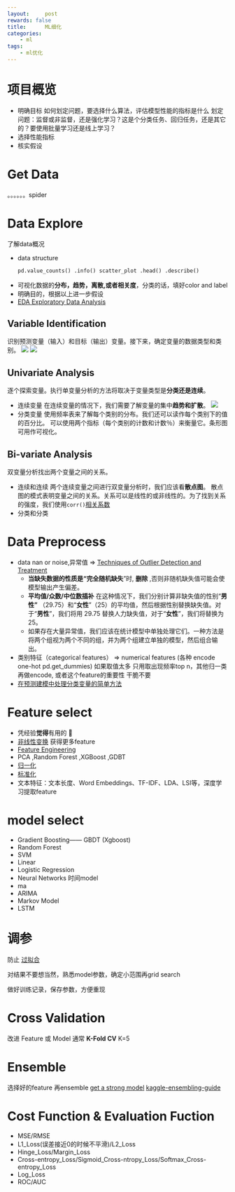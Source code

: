 ```yaml
---
layout:     post
rewards: false
title:      ML细化
categories:
    - ml
tags:
    - ml优化
---
```


# 项目概览
- 明确目标
如何划定问题，要选择什么算法，评估模型性能的指标是什么
划定问题：监督或非监督，还是强化学习？这是个分类任务、回归任务，还是其它的？要使用批量学习还是线上学习？
- 选择性能指标
- 核实假设


# Get Data
。。。。。。spider
# Data Explore
了解data概况

- data structure
    ```python
    pd.value_counts() .info() scatter_plot .head() .describe()
    ```
- 可视化数据的**分布，趋势，离散,或者相关度**，分类的话，填好color and label
- 明确目的，根据以上进一步假设
- [EDA Exploratory Data Analysis](https://www.analyticsvidhya.com/blog/2016/01/guide-data-exploration/#one)

## Variable Identification
识别预测变量（输入）和目标（输出）变量。接下来，确定变量的数据类型和类别。
![](https://cdn.jsdelivr.net/gh/631068264/img/006tNbRwgy1fw6wf8fdlaj31260ckjs4.jpg)
![](https://cdn.jsdelivr.net/gh/631068264/img/006tNbRwgy1fw6wfwi1huj31200pm415.jpg)

## Univariate Analysis
逐个探索变量。执行单变量分析的方法将取决于变量类型是**分类还是连续**。
- 连续变量 在连续变量的情况下，我们需要了解变量的集中**趋势和扩散**。
![](https://cdn.jsdelivr.net/gh/631068264/img/006tNbRwgy1fw6wost276j30os04faaf.jpg)
- 分类变量 使用频率表来了解每个类别的分布。我们还可以读作每个类别下的值的百分比。
可以使用两个指标（每个类别的计数和计数％）来衡量它。条形图可用作可视化。

## Bi-variate Analysis
双变量分析找出两个变量之间的关系。
- 连续和连续 两个连续变量之间进行双变量分析时，我们应该看**散点图**。
散点图的模式表明变量之间的关系。关系可以是线性的或非线性的。为了找到关系的强度，我们使用`corr()`[相关系数](/2018/05/21/概率常用/#协方差-相关系数)
- 分类和分类 

# Data Preprocess
- data nan or noise,异常值 => [Techniques of Outlier Detection and Treatment](https://www.analyticsvidhya.com/blog/2016/01/guide-data-exploration/#three)
    - **当缺失数据的性质是“完全随机缺失**”时, **删除** ,否则非随机缺失值可能会使模型输出产生偏差。
    - **平均值/众数/中位数插补**     在这种情况下，我们分别计算非缺失值的性别“**男性”** （29.75）和“**女性**”（25）的平均值，然后根据性别替换缺失值。对于“**男性**”，我们将用 29.75 替换人力缺失值，对于“**女性**”，我们将替换为 25。
    - 如果存在大量异常值，我们应该在统计模型中单独处理它们。一种方法是将两个组视为两个不同的组，并为两个组建立单独的模型，然后组合输出。
- 类别特征（categorical features） => numerical features (各种 encode one-hot pd.get_dummies)
    如果取值太多 只用取出现频率top n，其他归一类再做encode, 或者这个feature的重要性 干脆不要
- [在预测建模中处理分类变量的简单方法](https://www.analyticsvidhya.com/blog/2015/11/easy-methods-deal-categorical-variables-predictive-modeling/)

# Feature select
- 凭经验**觉得**有用的 🤣
- [非线性变换](/blog/2018/05/10/Bias_Variance_trick#非线性变换)
  获得更多feature
- [Feature Engineering](https://www.analyticsvidhya.com/blog/2016/01/guide-data-exploration/#four)
- PCA ,Random Forest ,XGBoost ,GDBT
- [归一化](/blog/2018/05/10/Bias_Variance_trick#归一化)
- [标准化](/blog/2018/05/10/Bias_Variance_trick#标准化)
- 文本特征：文本长度、Word Embeddings、TF-IDF、LDA、LSI等，深度学习提取feature

# model select
- Gradient Boosting—— GBDT (Xgboost)
- Random Forest
- SVM
- Linear
- Logistic Regression
- Neural Networks
时间model
- ma
- ARIMA
- Markov Model
- LSTM

# 调参
防止
[过拟合](/blog/2018/05/10/Bias_Variance_trick#过拟合)

对结果不要想当然，熟悉model参数，确定小范围再grid search

做好训练记录，保存参数，方便重现

# Cross Validation
改进 Feature 或 Model 
通常 **K-Fold CV** K=5

# Ensemble 
选择好的feature 再ensemble
[get a strong model](/blog/2018/04/30/集成学习)
[kaggle-ensembling-guide](https://blog/wave.com/kaggle-ensembling-guide/)

# Cost Function & Evaluation Fuction
- MSE/RMSE
- L1_Loss(误差接近0的时候不平滑)/L2_Loss
- Hinge_Loss/Margin_Loss
- Cross-entropy_Loss/Sigmoid_Cross-ntropy_Loss/Softmax_Cross-entropy_Loss
- Log_Loss
- ROC/AUC